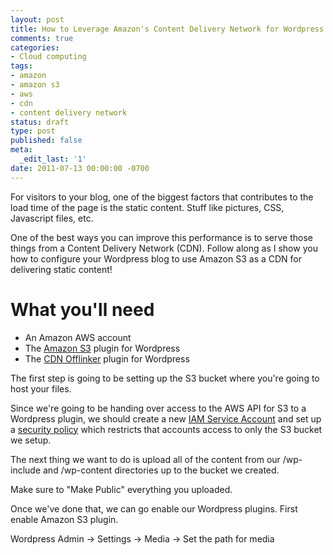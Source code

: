 ```yaml
---
layout: post
title: How to Leverage Amazon's Content Delivery Network for Wordpress
comments: true
categories:
- Cloud computing
tags:
- amazon
- amazon s3
- aws
- cdn
- content delivery network
status: draft
type: post
published: false
meta:
  _edit_last: '1'
date: 2011-07-13 00:00:00 -0700
---
```

For visitors to your blog, one of the biggest factors that contributes to the load time of the page is the static content.  Stuff like pictures, CSS, Javascript files, etc.

One of the best ways you can improve this performance is to serve those things from a Content Delivery Network (CDN).  Follow along as I show you how to configure your Wordpress blog to use Amazon S3 as a CDN for delivering static content!

<!--more-->

<h1>What you'll need</h1>
<ul>
	<li>An Amazon AWS account</li>
	<li>The <a href="http://wordpress.org/extend/plugins/tantan-s3/">Amazon S3</a> plugin for Wordpress</li>
	<li>The <a href="http://wordpress.org/extend/plugins/ossdl-cdn-off-linker/">CDN Offlinker</a> plugin for Wordpress</li>
</ul>

The first step is going to be setting up the S3 bucket where you're going to host your files.

Since we're going to be handing over access to the AWS API for S3 to a Wordpress plugin, we should create a new <a href="{{ root_url }}/2011/03/28/create-aws-service-accounts-with-iam/">IAM Service Account</a> and set up a <a href="{{ root_url }}/2011/06/27/policy-for-an-s3-only-amazon-iam-user/">security policy</a> which restricts that accounts access to only the S3 bucket we setup.

The next thing we want to do is upload all of the content from our /wp-include and /wp-content directories up to the bucket we created.

Make sure to "Make Public" everything you uploaded.

Once we've done that, we can go enable our Wordpress plugins.  First enable Amazon S3 plugin.

Wordpress Admin -> Settings -> Media -> Set the path for media
